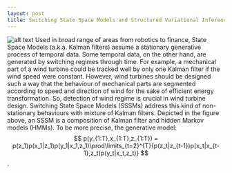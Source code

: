 ```yaml
---
layout: post
title: Switching State Space Models and Structured Variational Inference
---
```

![alt text](https://semihakbayrak.github.io/images/sssm.jpeg "SSSM")
Used in broad range of areas from robotics to finance, State Space Models (a.k.a. Kalman filters) assume a stationary generative process of temporal data. Some temporal data, on the other hand, are generated by switching regimes through time. For example, a mechanical part of a wind turbine could be tracked well by only one Kalman filter if the wind speed were constant. However, wind turbines should be designed such a way that the behaviour of mechanical parts are segmented according to speed and direction of wind for the sake of efficient energy transformation. So, detection of wind regime is crucial in wind turbine design. Switching State Space Models (SSSMs) address this kind of non-stationary behaviours with mixture of Kalman filters. Depicted in the figure above, an SSSM is a composition of Kalman filter and hidden Markov models (HMMs). To be more precise, the generative model: 
$$ p(y_{1:T},x_{1:T},z_{1:T}) = p(z_1)p(x_1|z_1)p(y_1|x_1,z_1)\prod\limits_{t=2}^{T}{p(z_t|z_{t-1})p(x_t|x_{t-1},z_t)p(y_t|x_t,z_t)} $$.

